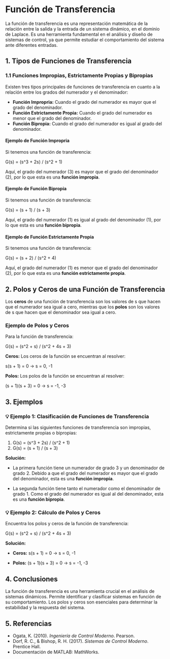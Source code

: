 # Función de Transferencia

La función de transferencia es una representación matemática de la relación entre la salida y la entrada de un sistema dinámico, en el dominio de Laplace. Es una herramienta fundamental en el análisis y diseño de sistemas de control, ya que permite estudiar el comportamiento del sistema ante diferentes entradas.

## 1. Tipos de Funciones de Transferencia

### 1.1 Funciones Impropias, Estrictamente Propias y Bipropias

Existen tres tipos principales de funciones de transferencia en cuanto a la relación entre los grados del numerador y el denominador:

- **Función Impropria:** Cuando el grado del numerador es mayor que el grado del denominador.
- **Función Estrictamente Propia:** Cuando el grado del numerador es menor que el grado del denominador.
- **Función Bipropia:** Cuando el grado del numerador es igual al grado del denominador.

#### Ejemplo de Función Impropria
Si tenemos una función de transferencia:

G(s) = (s^3 + 2s) / (s^2 + 1)

Aquí, el grado del numerador (3) es mayor que el grado del denominador (2), por lo que esta es una **función impropia**.

#### Ejemplo de Función Bipropia
Si tenemos una función de transferencia:

G(s) = (s + 1) / (s + 3)

Aquí, el grado del numerador (1) es igual al grado del denominador (1), por lo que esta es una **función bipropia**.

#### Ejemplo de Función Estrictamente Propia
Si tenemos una función de transferencia:

G(s) = (s + 2) / (s^2 + 4)

Aquí, el grado del numerador (1) es menor que el grado del denominador (2), por lo que esta es una **función estrictamente propia**.

## 2. Polos y Ceros de una Función de Transferencia

Los **ceros** de una función de transferencia son los valores de s que hacen que el numerador sea igual a cero, mientras que los **polos** son los valores de s que hacen que el denominador sea igual a cero.

### Ejemplo de Polos y Ceros

Para la función de transferencia:

G(s) = (s^2 + s) / (s^2 + 4s + 3)

**Ceros:** Los ceros de la función se encuentran al resolver:

s(s + 1) = 0  →  s = 0, -1

**Polos:** Los polos de la función se encuentran al resolver:

(s + 1)(s + 3) = 0  →  s = -1, -3

## 3. Ejemplos

### 💡 Ejemplo 1: Clasificación de Funciones de Transferencia

Determina si las siguientes funciones de transferencia son impropias, estrictamente propias o bipropias:

1. G(s) = (s^3 + 2s) / (s^2 + 1)
2. G(s) = (s + 1) / (s + 3)

**Solución:**

- La primera función tiene un numerador de grado 3 y un denominador de grado 2. Debido a que el grado del numerador es mayor que el grado del denominador, esta es una **función impropia**.
  
- La segunda función tiene tanto el numerador como el denominador de grado 1. Como el grado del numerador es igual al del denominador, esta es una **función bipropia**.

### 💡 Ejemplo 2: Cálculo de Polos y Ceros

Encuentra los polos y ceros de la función de transferencia:

G(s) = (s^2 + s) / (s^2 + 4s + 3)

**Solución:**

- **Ceros:** s(s + 1) = 0  →  s = 0, -1
  
- **Polos:** (s + 1)(s + 3) = 0  →  s = -1, -3

## 4. Conclusiones

La función de transferencia es una herramienta crucial en el análisis de sistemas dinámicos. Permite identificar y clasificar sistemas en función de su comportamiento. Los polos y ceros son esenciales para determinar la estabilidad y la respuesta del sistema.

## 5. Referencias

- Ogata, K. (2010). *Ingeniería de Control Moderno*. Pearson.
- Dorf, R. C., & Bishop, R. H. (2017). *Sistemas de Control Moderno*. Prentice Hall.
- Documentación de MATLAB: MathWorks.
